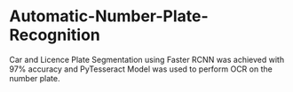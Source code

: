 # Automatic-Number-Plate-Recognition
Car and Licence Plate Segmentation using Faster RCNN was achieved with 97% accuracy and PyTesseract Model was used to perform OCR on the number plate.
